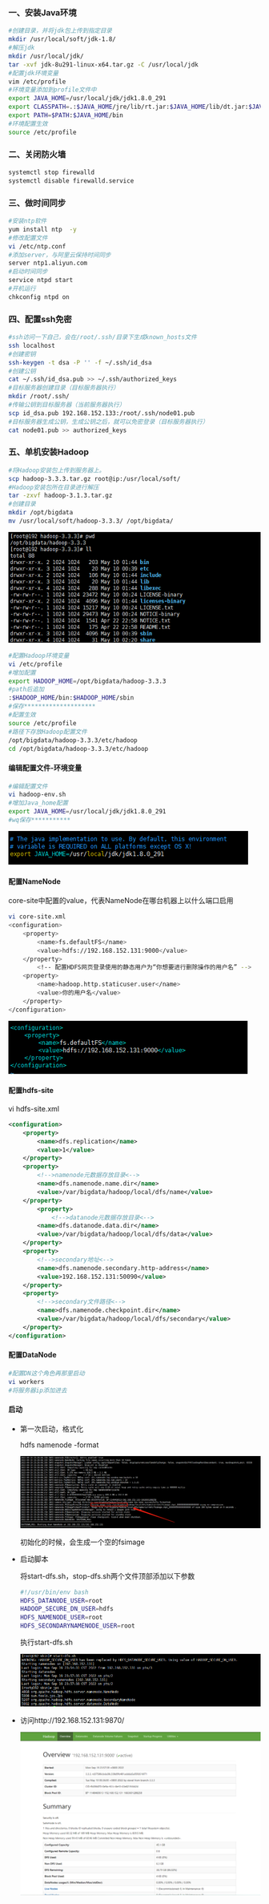 ### 一、安装Java环境

```sh
#创建目录，并将jdk包上传到指定目录
mkdir /usr/local/soft/jdk-1.8/
#解压jdk
mkdir /usr/local/jdk/
tar -xvf jdk-8u291-linux-x64.tar.gz -C /usr/local/jdk
#配置jdk环境变量
vim /etc/profile
#环境变量添加到profile文件中
export JAVA_HOME=/usr/local/jdk/jdk1.8.0_291
export CLASSPATH=.:$JAVA_HOME/jre/lib/rt.jar:$JAVA_HOME/lib/dt.jar:$JAVA_HOME/lib/tools.jar
export PATH=$PATH:$JAVA_HOME/bin
#环境配置生效
source /etc/profile
```

### 二、关闭防火墙

```sh
systemctl stop firewalld
systemctl disable firewalld.service
```

### 三、做时间同步

```sh
#安装ntp软件
yum install ntp  -y
#修改配置文件
vi /etc/ntp.conf 
#添加server，与阿里云保持时间同步
server ntp1.aliyun.com
#启动时间同步
service ntpd start
#开机运行
chkconfig ntpd on
```

### 四、配置ssh免密

```sh
#ssh访问一下自己，会在/root/.ssh/目录下生成known_hosts文件
ssh localhost
#创建密钥
ssh-keygen -t dsa -P '' -f ~/.ssh/id_dsa
#创建公钥
cat ~/.ssh/id_dsa.pub >> ~/.ssh/authorized_keys
#目标服务器创建目录（目标服务器执行）
mkdir /root/.ssh/
#传输公钥到目标服务器（当前服务器执行）
scp id_dsa.pub 192.168.152.133:/root/.ssh/node01.pub
#目标服务器生成公钥，生成公钥之后，就可以免密登录（目标服务器执行）
cat node01.pub >> authorized_keys
```

### 五、单机安装Hadoop

```sh
#将Hadoop安装包上传到服务器上。
scp hadoop-3.3.3.tar.gz root@ip:/usr/local/soft/
#Hadoop安装包所在目录进行解压
tar -zxvf hadoop-3.1.3.tar.gz
#创建目录
mkdir /opt/bigdata
mv /usr/local/soft/hadoop-3.3.3/ /opt/bigdata/
```

![](images/解压-01.png)

```sh
#配置Hadoop环境变量
vi /etc/profile
#增加配置
export HADOOP_HOME=/opt/bigdata/hadoop-3.3.3
#path后追加
:$HADOOP_HOME/bin:$HADOOP_HOME/sbin
#保存********************
#配置生效
source /etc/profile
#路径下存放Hadoop配置文件
/opt/bigdata/hadoop-3.3.3/etc/hadoop
cd /opt/bigdata/hadoop-3.3.3/etc/hadoop
```

#### 编辑配置文件-环境变量

```sh
#编辑配置文件
vi hadoop-env.sh
#增加Java_home配置
export JAVA_HOME=/usr/local/jdk/jdk1.8.0_291
#wq保存***********
```

![](images/java_home.png)

#### 配置NameNode

core-site中配置的value，代表NameNode在哪台机器上以什么端口启用

```sh
vi core-site.xml
<configuration>
    <property>
        <name>fs.defaultFS</name>
        <value>hdfs://192.168.152.131:9000</value>
    </property>
        <!-- 配置HDFS网页登录使用的静态用户为“你想要进行删除操作的用户名” -->
    <property>
        <name>hadoop.http.staticuser.user</name>
        <value>你的用户名</value>
    </property>
</configuration>
```

![](images/core-site-01.png)

#### 配置hdfs-site

vi hdfs-site.xml

```xml
<configuration>
    <property>
        <name>dfs.replication</name>
        <value>1</value>
    </property>
    <property>
        <!-->namenode元数据存放目录<-->
        <name>dfs.namenode.name.dir</name>
        <value>/var/bigdata/hadoop/local/dfs/name</value>
    </property>
        <property>
            <!-->datanode元数据存放目录<-->
        <name>dfs.datanode.data.dir</name>
        <value>/var/bigdata/hadoop/local/dfs/data</value>
    </property>
    <property>
        <!-->secondary地址<-->
        <name>dfs.namenode.secondary.http-address</name>
        <value>192.168.152.131:50090</value>
    </property>
    <property>
        <!-->secondary文件路径<-->
        <name>dfs.namenode.checkpoint.dir</name>
        <value>/var/bigdata/hadoop/local/dfs/secondary</value>
    </property>
</configuration>
```

#### 配置DataNode

```sh
#配置DN这个角色再那里启动
vi workers
#将服务器ip添加进去
```

#### 启动

- 第一次启动，格式化

  hdfs namenode -format

  ![](images/format-01.png)

  初始化的时候，会生成一个空的fsimage

- 启动脚本

  将start-dfs.sh，stop-dfs.sh两个文件顶部添加以下参数

  ```sh
  #!/usr/bin/env bash
  HDFS_DATANODE_USER=root
  HADOOP_SECURE_DN_USER=hdfs
  HDFS_NAMENODE_USER=root
  HDFS_SECONDARYNAMENODE_USER=root
  ```

  执行start-dfs.sh

  ![](images/启动成功-01.png)

- 访问http://192.168.152.131:9870/

  ![](images/控制台-01.png)

